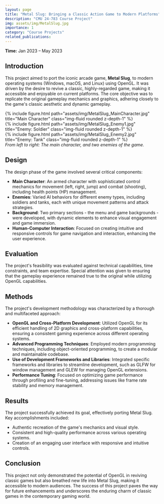 ```yaml
---
layout: page
title: "Metal Slug: Bringing a Classic Action Game to Modern Platforms"
description: "CMU 24-783 Course Project"
img: assets/img/MetalSlug.jpg
importance: 1
category: "Course Projects"
related_publications:
---
```


<strong>Time:</strong> Jan 2023 – May 2023

## Introduction

This project aimed to port the iconic arcade game, **Metal Slug**, to modern operating systems (Windows, macOS, and Linux) using OpenGL. It was driven by the desire to revive a classic, highly-regarded game, making it accessible and enjoyable on current platforms. The core objective was to replicate the original gameplay mechanics and graphics, adhering closely to the game's classic aesthetic and dynamic gameplay.

<div class="row">
    <div class="col-sm mt-3 mt-md-0">
        {% include figure.html path="assets/img/MetalSlug_MainCharacter.jpg" title="Main Character" class="img-fluid rounded z-depth-1" %}
    </div>
    <div class="col-sm mt-3 mt-md-0">
        {% include figure.html path="assets/img/MetalSlug_Enemy1.jpg" title="Enemy: Soldier" class="img-fluid rounded z-depth-1" %}
    </div>
    <div class="col-sm mt-3 mt-md-0">
        {% include figure.html path="assets/img/MetalSlug_Enemy2.jpg" title="Enemy: Tank" class="img-fluid rounded z-depth-1" %}
    </div>
</div>
<div class="caption">
    <em>From left to right: The main character, and two enemies of the game.</em>
</div>

## Design

The design phase of the game involved several critical components:

- **Main Character**: An armed character with sophisticated control mechanics for movement (left, right, jump) and combat (shooting), including health points (HP) management.
- **Enemies**: Varied AI behaviors for different enemy types, including soldiers and tanks, each with unique movement patterns and attack strategies.
- **Background**: Two primary sections - the menu and game backgrounds - were developed, with dynamic elements to enhance visual engagement and game immersion.
- **Human-Computer Interaction**: Focused on creating intuitive and responsive controls for game navigation and interaction, enhancing the user experience.

## Evaluation

The project's feasibility was evaluated against technical capabilities, time constraints, and team expertise. Special attention was given to ensuring that the gameplay experience remained true to the original while utilizing OpenGL capabilities.

## Methods

The project's development methodology was characterized by a thorough and multifaceted approach:

- **OpenGL and Cross-Platform Development**: Utilized OpenGL for its efficient handling of 2D graphics and cross-platform capabilities, ensuring a consistent gaming experience across different operating systems.
- **Advanced Programming Techniques**: Employed modern programming techniques, including object-oriented programming, to create a modular and maintainable codebase.
- **Use of Development Frameworks and Libraries**: Integrated specific frameworks and libraries to streamline development, such as GLFW for window management and GLEW for managing OpenGL extensions.
- **Performance Tuning**: Focused on optimizing game performance through profiling and fine-tuning, addressing issues like frame rate stability and memory management.

## Results

The project successfully achieved its goal, effectively porting Metal Slug. Key accomplishments included:

- Authentic recreation of the game's mechanics and visual style.
- Consistent and high-quality performance across various operating systems.
- Creation of an engaging user interface with responsive and intuitive controls.

## Conclusion

This project not only demonstrated the potential of OpenGL in reviving classic games but also breathed new life into Metal Slug, making it accessible to modern audiences. The success of this project paves the way for future enhancements and underscores the enduring charm of classic games in the contemporary gaming world.

